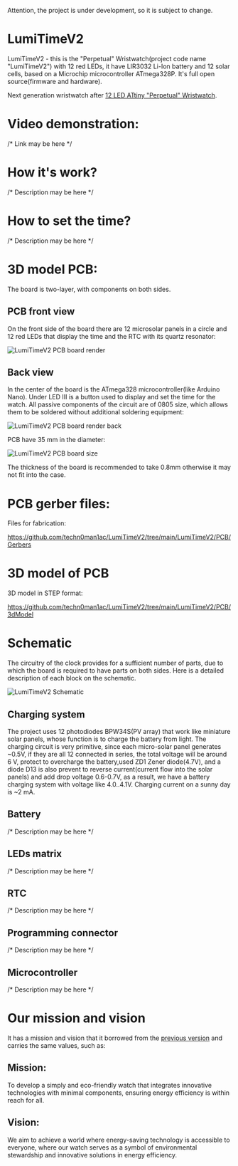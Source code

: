 Attention, the project is under development, so it is subject to change.

# LumiTimeV2

LumiTimeV2 - this is the "Perpetual" Wristwatch(project code name "LumiTimeV2") with 12 red LEDs, it have LIR3032 Li-Ion battery and 12 solar cells, based on a Microchip microcontroller ATmega328P. It's full open source(firmware and hardware).

Next generation wristwatch after [12 LED ATtiny "Perpetual" Wristwatch](https://github.com/techn0man1ac/PerpetualLEDWristwatch). 

# Video demonstration:

/* Link may be here */

# How it's work?

/* Description may be here */

# How to set the time?

/* Description may be here */

# 3D model PCB:

The board is two-layer, with components on both sides. 

## PCB front view

On the front side of the board there are 12 microsolar panels in a circle and 12 red LEDs that display the time and the RTC with its quartz resonator:

![LumiTimeV2 PCB board render](https://raw.githubusercontent.com/techn0man1ac/LumiTimeV2/refs/heads/main/LumiTimeV2/img/LumiTimeV2BoardRender.png)

## Back view

In the center of the board is the ATmega328 microcontroller(like Arduino Nano). Under LED III is a button used to display and set the time for the watch. All passive components of the circuit are of 0805 size, which allows them to be soldered without additional soldering equipment:

![LumiTimeV2 PCB board render back](https://raw.githubusercontent.com/techn0man1ac/LumiTimeV2/refs/heads/main/LumiTimeV2/img/LumiTimeV2BoardRenderBack.png)

PCB have 35 mm in the diameter:

![LumiTimeV2 PCB board size](https://raw.githubusercontent.com/techn0man1ac/LumiTimeV2/refs/heads/main/LumiTimeV2/img/LumiTimeV2PCBSizes.png)

The thickness of the board is recommended to take 0.8mm otherwise it may not fit into the case.

# PCB gerber files:

Files for fabrication:

https://github.com/techn0man1ac/LumiTimeV2/tree/main/LumiTimeV2/PCB/Gerbers

# 3D model of PCB 

3D model in STEP format:

https://github.com/techn0man1ac/LumiTimeV2/tree/main/LumiTimeV2/PCB/3dModel

# Schematic

The circuitry of the clock provides for a sufficient number of parts, due to which the board is required to have parts on both sides. Here is a detailed description of each block on the schematic.

![LumiTimeV2 Schematic](https://raw.githubusercontent.com/techn0man1ac/LumiTimeV2/refs/heads/main/LumiTimeV2/img/LumiTimeV2Schematic.png)

## Charging system

The project uses 12 photodiodes BPW34S(PV array) that work like miniature solar panels, whose function is to charge the battery from light. 
The charging circuit is very primitive, since each micro-solar panel generates ~0.5V, if they are all 12 connected in series, the total voltage will be around 6 V, protect to overcharge the battery,used ZD1 Zener diode(4.7V), and a diode D13 is also prevent to reverse current(current flow into the solar panels) and add drop voltage 0.6-0.7V, as a result, we have a battery charging system with voltage like 4.0..4.1V. Charging current on a sunny day is ~2 mA.

## Battery

/* Description may be here */

## LEDs matrix

/* Description may be here */

## RTC

/* Description may be here */

## Programming connector

/* Description may be here */

## Microcontroller

/* Description may be here */

# Our mission and vision

It has a mission and vision that it borrowed from the [previous version](https://github.com/techn0man1ac/PerpetualLEDWristwatch) and carries the same values, such as:

## Mission:

To develop a simply and eco-friendly watch that integrates innovative technologies with minimal components, ensuring energy efficiency is within reach for all.

## Vision:

We aim to achieve a world where energy-saving technology is accessible to everyone, where our watch serves as a symbol of environmental stewardship and innovative solutions in energy efficiency.
